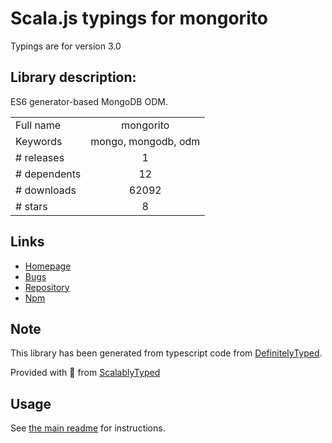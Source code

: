 
# Scala.js typings for mongorito

Typings are for version 3.0

## Library description:
ES6 generator-based MongoDB ODM.

|                    |                 |
| ------------------ | :-------------: |
| Full name          | mongorito |
| Keywords           | mongo, mongodb, odm |
| # releases         | 1 |
| # dependents       | 12 |
| # downloads        | 62092 |
| # stars            | 8 |

## Links
- [Homepage](https://github.com/vdemedes/mongorito#readme)
- [Bugs](https://github.com/vdemedes/mongorito/issues)
- [Repository](https://github.com/vdemedes/mongorito)
- [Npm](https://www.npmjs.com/package/mongorito)
    


## Note
This library has been generated from typescript code from [DefinitelyTyped](https://definitelytyped.org).

Provided with :purple_heart: from [ScalablyTyped](https://github.com/oyvindberg/ScalablyTyped)

## Usage
See [the main readme](../../readme.md) for instructions.


